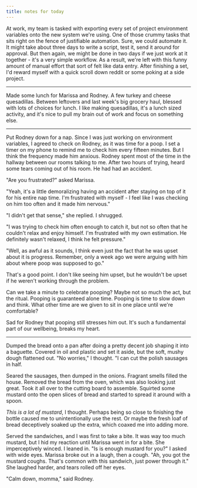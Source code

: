 ```yaml
---
title: notes for today
---
```


At work, my team is tasked with exporting every set of project
environment variables onto the new system we're using.  One of those
crummy tasks that sits right on the fence of justifiable automation.
Sure, we could automate it.  It might take about three days to write a
script, test it, send it around for approval.  But then again, we
might be done in two days if we just work at it together - it's a very
simple workflow.  As a result, we're left with this funny amount of
manual effort that sort of felt like data entry.  After finishing a
set, I'd reward myself with a quick scroll down reddit or some poking
at a side project.

---

Made some lunch for Marissa and Rodney.  A few turkey and cheese
quesadillas.  Between leftovers and last week's big grocery haul,
blessed with lots of choices for lunch.  I like making quesadillas,
it's a lunch sized activity, and it's nice to pull my brain out of
work and focus on something else.

---

Put Rodney down for a nap.  Since I was just working on environment
variables, I agreed to check on Rodney, as it was time for a poop.  I
set a timer on my phone to remind me to check him every fifteen
minutes.  But I think the frequency made him anxious.  Rodney spent
most of the time in the hallway between our rooms talking to me.
After two hours of trying, heard some tears coming out of his room.
He had had an accident.

"Are you frustrated?" asked Marissa.

"Yeah, it's a little demoralizing having an accident after staying on
top of it for his entire nap time.  I'm frustrated with myself - I
feel like I was checking on him too often and it made him nervous."

"I didn't get that sense," she replied.  I shrugged.

"I was trying to check him often enough to catch it, but not so often
that he couldn't relax and enjoy himself.  I'm frustrated with my own
estimation.  He definitely wasn't relaxed, I think he felt pressure."

"Well, as awful as it sounds, I think even just the fact that he was
upset about it is progress.  Remember, only a week ago we were arguing
with him about where poop was supposed to go."

That's a good point.  I don't like seeing him upset, but he wouldn't
be upset if he weren't working through the problem.

Can we take a minute to celebrate pooping?  Maybe not so much the act,
but the ritual.  Pooping is guaranteed alone time.  Pooping is time to
slow down and think.  What other time are we given to sit in one
place until we're comfortable?

Sad for Rodney that pooping still stresses him out.  It's such a
fundamental part of our wellbeing, breaks my heart.

---

Dumped the bread onto a pan after doing a pretty decent job shaping it
into a baguette.  Covered in oil and plastic and set it aside, but the
soft, mushy dough flattened out.  "No worries," I thought.  "I can cut
the polish sausages in half.

Seared the sausages, then dumped in the onions.  Fragrant smells
filled the house.  Removed the bread from the oven, which was also
looking just great.  Took it all over to the cutting board to
assemble.  Squirted some mustard onto the open slices of bread and
started to spread it around with a spoon.

_This is a lot of mustard_, I thought.  Perhaps being so close to
finishing the bottle caused me to unintentionally use the rest.  Or
maybe the fresh loaf of bread deceptively soaked up the extra, which
coaxed me into adding more.

Served the sandwiches, and I was first to take a bite.  It was way too
much mustard, but I hid my reaction until Marissa went in for a bite.
She imperceptively winced.  I leaned in.  "Is is enough mustard for
you?" I asked with wide eyes.  Marissa broke out in a laugh, then a
cough.  "Ah, you got the mustard coughs.  That's common with this
sandwich, just power through it."  She laughed harder, and tears
rolled off her eyes.

"Calm down, momma," said Rodney.
